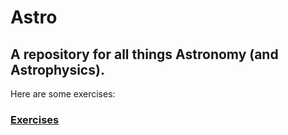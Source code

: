 # Astro
## A repository for all things Astronomy (and Astrophysics).

Here are some exercises: 
### [Exercises](./Exercises )
